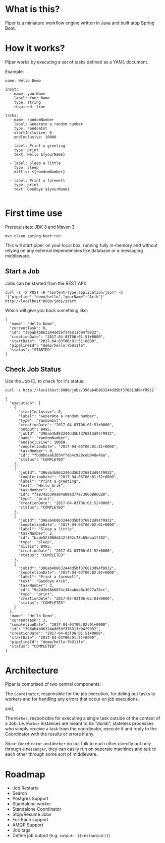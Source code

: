 # What is this?


Piper is a miniature workflow engine written in Java and built atop Spring Boot.

# How it works? 

Piper works by executing a set of tasks defined as a YAML document. 

Example:

```
name: Hello Demo

input:
  - name: yourName
    label: Your Name
    type: string
    required: true
    
tasks:
  - name: randomNumber
    label: Generate a random number
    type: randomInt
    startInclusive: 0
    endInclusive: 10000
      
  - label: Print a greeting
    type: print
    text: Hello ${yourName}
   
  - label: Sleep a little
    type: sleep
    millis: ${randomNumber}
    
  - label: Print a farewell
    type: print
    text: Goodbye ${yourName}
    
```

# First time use

Prerequisites: JDK 8 and Maven 3

`mvn clean spring-boot:run` 

This will start piper on your local box, running fully in-memory and without relying on any external dependencies like database or a messaging middleware. 

## Start a Job 

Jobs can be started from the REST API: 

```
curl -s -X POST -H "Content-Type:application/json" -d '{"pipeline":"demo/hello","yourName":"Arik"}' http://localhost:8080/jobs/start
```

Which will give you back something like: 

```
{
  "name": "Hello Demo",
  "currentTask": 0,
  "id": "396ab4b863244dd5bf376813d94f9932",
  "creationDate": "2017-04-03T06:01:51+0000",
  "startDate": "2017-04-03T06:01:51+0000",
  "pipelineId": "demo/hello:7b911fe",
  "status": "STARTED"
}
```

## Check Job Status

Use the Job ID, to check for it's status:

```
curl -s http://localhost:8080/jobs/396ab4b863244dd5bf376813d94f9932 
```

```
{
  "execution": [
    {
      "startInclusive": 0,
      "label": "Generate a random number",
      "type": "randomInt",
      "creationDate": "2017-04-03T06:01:51+0000",
      "output": 8495,
      "jobId": "396ab4b863244dd5bf376813d94f9932",
      "name": "randomNumber",
      "endInclusive": 10000,
      "completionDate": "2017-04-03T06:01:51+0000",
      "taskNumber": 0,
      "id": "fbd8bdaa63b54ffeb4c928ceb04de48a",
      "status": "COMPLETED"
    },
    {
      "jobId": "396ab4b863244dd5bf376813d94f9932",
      "completionDate": "2017-04-03T06:01:52+0000",
      "label": "Print a greeting",
      "text": "Hello Arik",
      "taskNumber": 1,
      "id": "fa8342b300a04a09ad77e73066886628",
      "type": "print",
      "creationDate": "2017-04-03T06:01:52+0000",
      "status": "COMPLETED"
    },
    {
      "jobId": "396ab4b863244dd5bf376813d94f9932",
      "completionDate": "2017-04-03T06:02:01+0000",
      "label": "Sleep a little",
      "taskNumber": 2,
      "id": "bade523960d142f492c78465eba1ff02",
      "type": "sleep",
      "millis": 8495,
      "creationDate": "2017-04-03T06:01:52+0000",
      "status": "COMPLETED"
    },
    {
      "jobId": "396ab4b863244dd5bf376813d94f9932",
      "completionDate": "2017-04-03T06:02:01+0000",
      "label": "Print a farewell",
      "text": "Goodbye Arik",
      "taskNumber": 3,
      "id": "9d2d3b68b6074c34babea0c3077a78cc",
      "type": "print",
      "creationDate": "2017-04-03T06:02:01+0000",
      "status": "COMPLETED"
    }
  ],
  "name": "Hello Demo",
  "currentTask": 3,
  "completionDate": "2017-04-03T06:02:01+0000",
  "id": "396ab4b863244dd5bf376813d94f9932",
  "creationDate": "2017-04-03T06:01:51+0000",
  "startDate": "2017-04-03T06:01:51+0000",
  "pipelineId": "demo/hello:7b911fe",
  "status": "COMPLETED"
}

```

# Architecture

Piper is comprised of two central components: 

The `Coordinator`, responsible for the job execution, for doling out tasks to workers and for handling any errors that occur on job executions. 

and, 

The `Worker`, responsible for executing a single task outside of the context of a Job. i.e. `Worker` instances are meant to be "dumb", stateless processes who simply receive a task from the coordinator, execute it and reply to the Coordinator with the results or errors if any.

Since `Coordinator` and `Worker` do not talk to each other directly but only through a `Messenger`, they can easily run on seperate machines and talk to each other through some sort of middleware.  

# Roadmap

- Job Restarts
- Search
- Postgres Support
- Standalone worker
- Standalone Coordinator
- Stop/Resume Jobs
- For-Each support
- AMQP Support
- Job tags
- Define job output (e.g. `output: ${int(output)}`)
